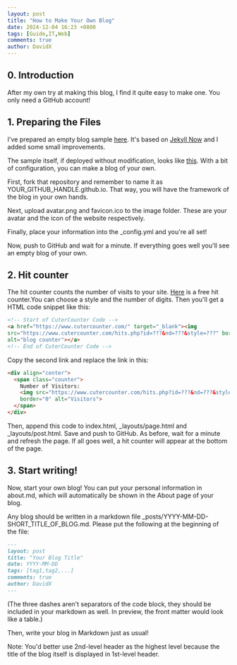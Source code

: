 ```yaml
---
layout: post
title: "How to Make Your Own Blog"
date: 2024-12-04 16:23 +0800
tags: [Guide,IT,Web]
comments: true
author: DavidX
---
```

## 0. Introduction

After my own try at making this blog, I find it quite easy to make one. You only need a GitHub account!

## 1. Preparing the Files

I\'ve prepared an empty blog sample [here](https://github.com/Davidasx/blog-framework-template). It\'s based on [Jekyll Now](https://github.com/barryclark/jekyll-now) and I added some small improvements.

The sample itself, if deployed without modification, looks like [this](https://davidasx.github.io/blog-framework-template/). With a bit of configuration, you can make a blog of your own.

First, fork that repository and remember to name it as YOUR_GITHUB_HANDLE.github.io. That way, you will have the framework of the blog in your own hands.

Next, upload avatar.png and favicon.ico to the image folder. These are your avatar and the icon of the website respectively.

Finally, place your information into the _config.yml and you\'re all set!

Now, push to GitHub and wait for a minute. If everything goes well you\'ll see an empty blog of your own.

## 2. Hit counter

The hit counter counts the number of visits to your site. [Here](https://cutercounter.com) is a free hit counter.You can choose a style and the number of digits. Then you\'ll get a HTML code snippet like this:

```HTML
<!-- Start of CuterCounter Code -->
<a href="https://www.cutercounter.com/" target="_blank"><img 
src="https://www.cutercounter.com/hits.php?id=???&nd=???&style=???" border="0" 
alt="blog counter"></a>
<!-- End of CuterCounter Code -->
```

Copy the second link and replace the link in this:

```HTML
<div align="center">
  <span class="counter">
    Number of Visitors:
    <img src="https://www.cutercounter.com/hits.php?id=???&nd=???&style=???" 
    border="0" alt="Visitors">
  </span>
</div>
```

Then, append this code to index.html, _layouts/page.html and _layouts/post.html. Save and push to GitHub. As before, wait for a minute and refresh the page. If all goes well, a hit counter will appear at the bottom of the page.

## 3. Start writing!

Now, start your own blog! You can put your personal information in about.md, which will automatically be shown in the About page of your blog.

Any blog should be written in a markdown file _posts/YYYY-MM-DD-SHORT_TITLE_OF_BLOG.md. Please put the following at the beginning of the file:

```Markdown
---
layout: post
title: "Your Blog Title"
date: YYYY-MM-DD
tags: [tag1,tag2,...]
comments: true
author: DavidX
---
```

(The three dashes aren\'t separators of the code block, they should be included in your markdown as well. In preview, the front matter would look like a table.)

Then, write your blog in Markdown just as usual!

Note: You\'d better use 2nd-level header as the highest level because the title of the blog itself is displayed in 1st-level header.
